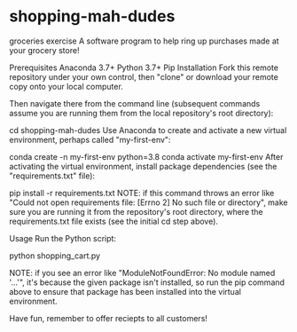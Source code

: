 # shopping-mah-dudes
groceries exercise
A software program to help ring up purchases made at your grocery store! 

Prerequisites
Anaconda 3.7+
Python 3.7+
Pip
Installation
Fork this remote repository under your own control, then "clone" or download your remote copy onto your local computer.

Then navigate there from the command line (subsequent commands assume you are running them from the local repository's root directory):

cd shopping-mah-dudes
Use Anaconda to create and activate a new virtual environment, perhaps called "my-first-env":

conda create -n my-first-env python=3.8
conda activate my-first-env
After activating the virtual environment, install package dependencies (see the "requirements.txt" file):

pip install -r requirements.txt
NOTE: if this command throws an error like "Could not open requirements file: [Errno 2] No such file or directory", make sure you are running it from the repository's root directory, where the requirements.txt file exists (see the initial cd step above).


Usage
Run the Python script:

python shopping_cart.py


NOTE: if you see an error like "ModuleNotFoundError: No module named '...'", it's because the given package isn't installed, so run the pip command above to ensure that package has been installed into the virtual environment.

Have fun, remember to offer reciepts to all customers! 